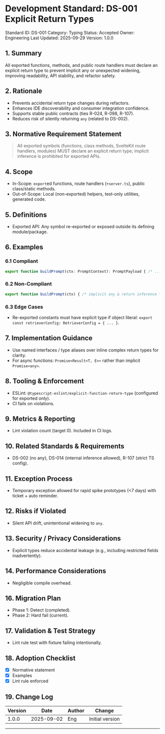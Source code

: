 # Development Standard: DS-001 Explicit Return Types

Standard ID: DS-001
Category: Typing
Status: Accepted
Owner: Engineering
Last Updated: 2025-09-29
Version: 1.0.0

## 1. Summary

All exported functions, methods, and public route handlers must declare an explicit return type to prevent implicit any or unexpected widening, improving readability, API stability, and refactor safety.

## 2. Rationale

- Prevents accidental return type changes during refactors.
- Enhances IDE discoverability and consumer integration confidence.
- Supports stable public contracts (ties R-024, R-098, R-107).
- Reduces risk of silently returning `any` (related to DS-002).

## 3. Normative Requirement Statement

> All exported symbols (functions, class methods, SvelteKit route handlers, modules) MUST declare an explicit return type; implicit inference is prohibited for exported APIs.

## 4. Scope

- In-Scope: `export`ed functions, route handlers (`+server.ts`), public class/static methods.
- Out-of-Scope: Local (non-exported) helpers, test-only utilities, generated code.

## 5. Definitions

- Exported API: Any symbol re-exported or exposed outside its defining module/package.

## 6. Examples

### 6.1 Compliant

```ts
export function buildPrompt(ctx: PromptContext): PromptPayload { /* ... */ }
```

### 6.2 Non-Compliant

```ts
export function buildPrompt(ctx) { /* implicit any & return inference */ }
```

### 6.3 Edge Cases

- Re-exported constants must have explicit type if object literal: `export const retrieverConfig: RetrieverConfig = { ... }`.

## 7. Implementation Guidance

- Use named interfaces / type aliases over inline complex return types for clarity.
- For async functions: `Promise<Result<T, E>>` rather than implicit `Promise<any>`.

## 8. Tooling & Enforcement

- ESLint: `@typescript-eslint/explicit-function-return-type` (configured for exported only).
- CI fails on violations.

## 9. Metrics & Reporting

- Lint violation count (target 0). Included in CI logs.

## 10. Related Standards & Requirements

- DS-002 (no any), DS-014 (internal inference allowed), R-107 (strict TS config).

## 11. Exception Process

- Temporary exception allowed for rapid spike prototypes (<7 days) with ticket + auto reminder.

## 12. Risks if Violated

- Silent API drift, unintentional widening to `any`.

## 13. Security / Privacy Considerations

- Explicit types reduce accidental leakage (e.g., including restricted fields inadvertently).

## 14. Performance Considerations

- Negligible compile overhead.

## 16. Migration Plan

- Phase 1: Detect (completed).
- Phase 2: Hard fail (current).

## 17. Validation & Test Strategy

- Lint rule test with fixture failing intentionally.

## 18. Adoption Checklist

- [x] Normative statement
- [x] Examples
- [x] Lint rule enforced

## 19. Change Log

| Version | Date | Author | Change |
| ------- | ---- | ------ | ------ |
| 1.0.0 | 2025-09-02 | Eng | Initial version |

---
